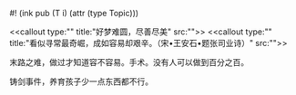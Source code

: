 #! (ink pub (T i) (attr (type Topic)))

<<callout type:"" title:"好梦难圆，尽善尽美" src:"">>
<<callout type:"" title:"看似寻常最奇崛，成如容易却艰辛。（宋•王安石•题张司业诗）" src:"">>

末路之难，做过才知道容不容易。手术。没有人可以做到百分之百。

铸剑事件，养育孩子少一点东西都不行。